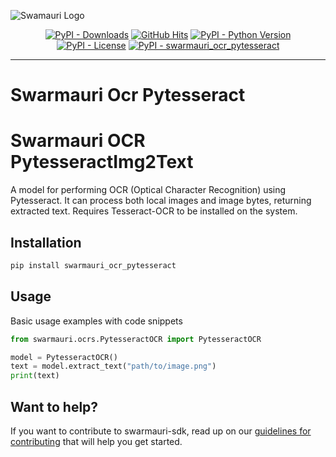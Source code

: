 
![Swamauri Logo](https://res.cloudinary.com/dbjmpekvl/image/upload/v1730099724/Swarmauri-logo-lockup-2048x757_hww01w.png)

<p align="center">
    <a href="https://pypi.org/project/swarmauri_ocr_pytesseract/">
        <img src="https://img.shields.io/pypi/dm/swarmauri_ocr_pytesseract" alt="PyPI - Downloads"/></a>
    <a href="https://github.com/swarmauri/swarmauri-sdk/pkgs/community/swarmauri_ocr_pytesseract/README.md">
        <img src="https://hits.seeyoufarm.com/api/count/incr/badge.svg?url=https://github.com/swarmauri/swarmauri-sdk/pkgs/community/swarmauri_ocr_pytesseract/README.md&count_bg=%2379C83D&title_bg=%23555555&icon=&icon_color=%23E7E7E7&title=hits&edge_flat=false" alt="GitHub Hits"/></a>
    <a href="https://pypi.org/project/swarmauri_ocr_pytesseract/">
        <img src="https://img.shields.io/pypi/pyversions/swarmauri_ocr_pytesseract" alt="PyPI - Python Version"/></a>
    <a href="https://pypi.org/project/swarmauri_ocr_pytesseract/">
        <img src="https://img.shields.io/pypi/l/swarmauri_ocr_pytesseract" alt="PyPI - License"/></a>
    <a href="https://pypi.org/project/swarmauri_ocr_pytesseract/">
        <img src="https://img.shields.io/pypi/v/swarmauri_ocr_pytesseract?label=swarmauri_ocr_pytesseract&color=green" alt="PyPI - swarmauri_ocr_pytesseract"/></a>
</p>

---

# Swarmauri Ocr Pytesseract
# Swarmauri OCR PytesseractImg2Text

A model for performing OCR (Optical Character Recognition) using Pytesseract. It can process both local images and image bytes, returning extracted text. Requires Tesseract-OCR to be installed on the system.

## Installation

```bash
pip install swarmauri_ocr_pytesseract
```

## Usage
Basic usage examples with code snippets
```python
from swarmauri.ocrs.PytesseractOCR import PytesseractOCR

model = PytesseractOCR()
text = model.extract_text("path/to/image.png")
print(text)
```
## Want to help?

If you want to contribute to swarmauri-sdk, read up on our [guidelines for contributing](https://github.com/swarmauri/swarmauri-sdk/blob/master/contributing.md) that will help you get started.
